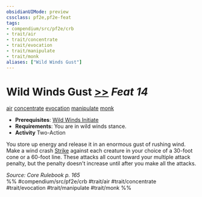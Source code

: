 ```yaml
---
obsidianUIMode: preview
cssclass: pf2e,pf2e-feat
tags:
- compendium/src/pf2e/crb
- trait/air
- trait/concentrate
- trait/evocation
- trait/manipulate
- trait/monk
aliases: ["Wild Winds Gust"]
---
```

# Wild Winds Gust  [>>](rules/core-rulebook/chapter-9-playing-the-game.md#Actions "Two-Action") *Feat 14*  
[air](rules/traits/air.md)  [concentrate](rules/traits/concentrate.md)  [evocation](rules/traits/evocation.md)  [manipulate](rules/traits/manipulate.md)  [monk](rules/traits/monk.md)  

- **Prerequisites**: [Wild Winds Initiate](compendium/feats/wild-winds-initiate.md)
- **Requirements**: You are in wild winds stance.
- **Activity** Two-Action

You store up energy and release it in an enormous gust of rushing wind. Make a wind crash [Strike](rules/actions/strike.md) against each creature in your choice of a 30-foot cone or a 60-foot line. These attacks all count toward your multiple attack penalty, but the penalty doesn't increase until after you make all the attacks.

*Source: Core Rulebook p. 165*  
%% #compendium/src/pf2e/crb #trait/air #trait/concentrate #trait/evocation #trait/manipulate #trait/monk %%